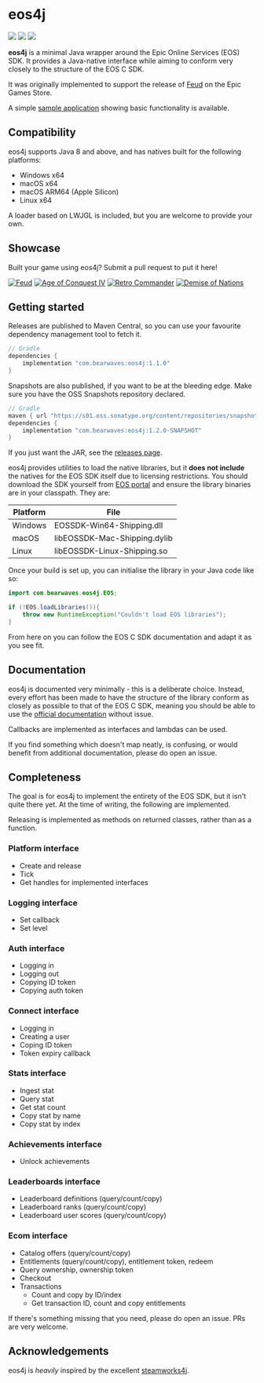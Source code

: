 # eos4j

![](https://img.shields.io/maven-central/v/com.bearwaves/eos4j)
![](https://img.shields.io/nexus/s/com.bearwaves/eos4j?server=https%3A%2F%2Fs01.oss.sonatype.org)
![](https://img.shields.io/github/license/Bearwaves/eos4j)

**eos4j** is a minimal Java wrapper around the Epic Online Services (EOS) SDK.
It provides a Java-native interface while aiming to conform very closely to
the structure of the EOS C SDK.

It was originally implemented to support the release of [Feud](
https://store.epicgames.com/en-US/p/feud-19b141
) on the Epic Games Store.

A simple [sample application](https://github.com/Bearwaves/eos4j-sample) showing
basic functionality is available.

## Compatibility

eos4j supports Java 8 and above, and has natives built for the following
platforms:

- Windows x64
- macOS x64
- macOS ARM64 (Apple Silicon)
- Linux x64

A loader based on LWJGL is included, but you are welcome to provide
your own.

## Showcase

Built your game using eos4j? Submit a pull request to put it here!

[![Feud](https://cdn1.epicgames.com/spt-assets/68be7d7f9c75454eba71957bbbbf2e66/feud-am8w9.jpg?h=240&quality=medium&resize=1&w=180)](https://store.epicgames.com/en-US/p/feud-19b141)
[![Age of Conquest IV](https://cdn1.epicgames.com/spt-assets/8b3036af41304872867a6b225bfe63d7/age-of-conquest-iv-ctcsd.jpg?h=240&quality=medium&resize=1&w=180)](https://store.epicgames.com/en-US/p/age-of-conquest-iv-c29987)
[![Retro Commander](https://cdn1.epicgames.com/spt-assets/100885a7e8e3483fa4ca4222f49ae2ca/retro-commander-z228e.jpg?h=240&quality=medium&resize=1&w=180)](https://store.epicgames.com/en-US/p/retro-commander-7814fc)
[![Demise of Nations](https://cdn1.epicgames.com/spt-assets/97ff452902b146bba9fced062becbcc3/demise-of-nations-qt8cr.jpg?h=240&quality=medium&resize=1&w=180)](https://store.epicgames.com/en-US/p/my-product-e81d20)

## Getting started

Releases are published to Maven Central, so you can use your favourite
dependency management tool to fetch it.

```groovy
// Gradle
dependencies {
    implementation "com.bearwaves:eos4j:1.1.0"
}
```

Snapshots are also published, if you want to be at the bleeding edge.
Make sure you have the OSS Snapshots repository declared.

```groovy
// Gradle
maven { url "https://s01.oss.sonatype.org/content/repositories/snapshots/" }
dependencies {
    implementation "com.bearwaves:eos4j:1.2.0-SNAPSHOT"
}
```

If you just want the JAR, see the [releases page](https://github.com/Bearwaves/eos4j/releases).

eos4j provides utilities to load the native libraries, but it **does
not include** the natives for the EOS SDK itself due to licensing
restrictions. You should download the SDK yourself from [EOS portal](
https://dev.epicgames.com/portal
) and ensure the library binaries are in your classpath. They are:

| Platform | File                         |
|----------|------------------------------|
| Windows  | EOSSDK-Win64-Shipping.dll    |
| macOS    | libEOSSDK-Mac-Shipping.dylib |
| Linux    | libEOSSDK-Linux-Shipping.so  |

Once your build is set up, you can initialise the library in your Java code
like so:

```java
import com.bearwaves.eos4j.EOS;

if (!EOS.loadLibraries()){
    throw new RuntimeException("Couldn't load EOS libraries");
}
```

From here on you can follow the EOS C SDK documentation and adapt it as you see fit.

## Documentation

eos4j is documented very minimally - this is a deliberate choice. Instead,
every effort has been made to have the structure of the library conform
as closely as possible to that of the EOS C SDK, meaning you should be
able to use the [official documentation](
https://dev.epicgames.com/docs/api-ref
) without issue.

Callbacks are implemented as interfaces and lambdas can be used.

If you find something which doesn't map neatly, is confusing, or would
benefit from additional documentation, please do open an issue.

## Completeness

The goal is for eos4j to implement the entirety of the EOS SDK, but it
isn't quite there yet. At the time of writing, the following are implemented.

Releasing is implemented as methods on returned classes, rather than as a
function.

### Platform interface

- Create and release
- Tick
- Get handles for implemented interfaces

### Logging interface

- Set callback
- Set level

### Auth interface

- Logging in
- Logging out
- Copying ID token
- Copying auth token

### Connect interface

- Logging in
- Creating a user
- Coping ID token
- Token expiry callback

### Stats interface

- Ingest stat
- Query stat
- Get stat count
- Copy stat by name
- Copy stat by index

### Achievements interface

- Unlock achievements

### Leaderboards interface

- Leaderboard definitions (query/count/copy)
- Leaderboard ranks (query/count/copy)
- Leaderboard user scores (query/count/copy)

### Ecom interface

- Catalog offers (query/count/copy)
- Entitlements (query/count/copy), entitlement token, redeem
- Query ownership, ownership token
- Checkout
- Transactions
  - Count and copy by ID/index
  - Get transaction ID, count and copy entitlements

If there's something missing that you need, please do open an issue. PRs
are very welcome.

## Acknowledgements

eos4j is _heavily_ inspired by the excellent
[steamworks4j](https://github.com/code-disaster/steamworks4j).

